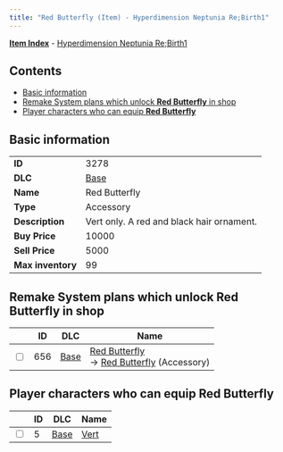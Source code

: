 ```yaml
---
title: "Red Butterfly (Item) - Hyperdimension Neptunia Re;Birth1"
---
```


[**Item Index**](/neptunia/rb1/item/index.html) - [Hyperdimension Neptunia Re;Birth1](/neptunia/rb1)

## Contents

- [Basic information](#basic-information)
- [Remake System plans which unlock **Red Butterfly** in shop](#remake-system-plans-which-unlock-red-butterfly-in-shop)
- [Player characters who can equip **Red Butterfly**](#player-characters-who-can-equip-red-butterfly)

## Basic information

|   |   |
| -- | -- |
| **ID** | 3278 |
| **DLC** | [Base](/neptunia/rb1/dlc/1-base.html) |
| **Name** | Red Butterfly |
| **Type** | Accessory |
| **Description** | Vert only. A red and black hair ornament. |
| **Buy Price** | 10000 |
| **Sell Price** | 5000 |
| **Max inventory** | 99 |

## Remake System plans which unlock **Red Butterfly** in shop

|    | ID | DLC | Name |
| -- | -- | --- | ---- |
| <input type="checkbox" id="rb1-remake-1-656" class="trackbox" /> | 656 | [Base](/neptunia/rb1/dlc/1-base.html) | [Red Butterfly](/neptunia/rb1/remake/1-656-red-butterfly.html)<br />→ [Red Butterfly](/neptunia/rb1/item/1-3278-red-butterfly.html) (Accessory) |

## Player characters who can equip **Red Butterfly**

|    | ID | DLC | Name |
| -- | -- | --- | ---- |
| <input type="checkbox" id="rb1-player-1-5" class="trackbox" /> | 5 | [Base](/neptunia/rb1/dlc/1-base.html) | [Vert](/neptunia/rb1/player/1-5-vert.html) |
